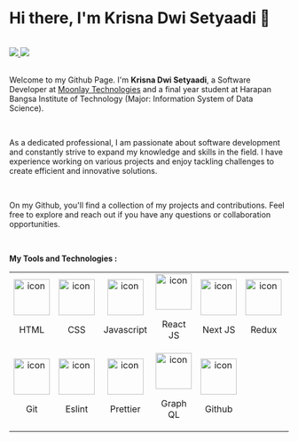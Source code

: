 <h1>Hi there, I'm Krisna Dwi Setyaadi 👋</h1>
<br/>
<div align="justify">
    <a href="https://www.instagram.com/krisnasetyadii/">
        <img src="https://img.shields.io/badge/Instagram-%23E4405F.svg?style=for-the-badge&logo=Instagram&logoColor=white">
    </a>
    <a href="https://www.linkedin.com/in/krisnadwisetyaadi/">
        <img src="https://img.shields.io/badge/Linkedin-%231DA1F2.svg?style=for-the-badge&logo=Linkedin&logoColor=white" />
    </a>
</div>
<br/>
<p>Welcome to my Github Page. I'm <b>Krisna Dwi Setyaadi</b>, a Software Developer at <a href="https://moonlay.com">Moonlay Technologies</a> and a final year student at Harapan Bangsa Institute of Technology (Major: Information System of Data Science).</p>

<br/>
<p>As a dedicated professional, I am passionate about software development and constantly strive to expand my knowledge and skills in the field. I have experience working on various projects and enjoy tackling challenges to create efficient and innovative solutions.</p>
<br/>
<p>On my Github, you'll find a collection of my projects and contributions. Feel free to explore and reach out if you have any questions or collaboration opportunities.</p>
<br/>

**My Tools and Technologies :**

<table>
    <tr>
        <td align="center" width="96">
            <img src="https://skillicons.dev/icons?i=html&theme=light" alt="icon" width="65" height="65" />
            <p>HTML</p>
        </td>
        <td align="center" width="96">
            <img src="https://skillicons.dev/icons?i=css&theme=light" alt="icon" width="65" height="65" />
            <p>CSS</p>
        </td>
        <td align="center" width="96">
            <img src="https://techstack-generator.vercel.app/js-icon.svg" alt="icon" width="65" height="65" />
            <p>Javascript</p>
        </td>
        <td align="center" width="96">
            <img src="https://techstack-generator.vercel.app/react-icon.svg" alt="icon" width="65" height="65" />
            <p>React JS</p>
        </td>
        <td align="center" width="96">
            <img src="https://skillicons.dev/icons?i=nextjs&theme=light" alt="icon" width="65" height="65" />
            <p>Next JS</p>
        </td>
        <td align="center" width="96">
            <img src="https://techstack-generator.vercel.app/redux-icon.svg" alt="icon" width="65" height="65" />
            <p>Redux</p>
        </td>
        <td align="center" width="96">
            <img src="https://techstack-generator.vercel.app/restapi-icon.svg" alt="icon" width="65" height="65" />
            <p>REST API</p>
        </td>
        <td align="center" width="96">
            <img src="https://skillicons.dev/icons?i=nodejs&theme=light" alt="icon" width="65" height="65" />
            <p>Node JS</p>
        </td>
    </tr>
    <tr>
        <td align="center" width="96">
            <img src="https://skillicons.dev/icons?i=git&theme=light" alt="icon" width="65" height="65" />
            <p>Git</p>
        </td>
        <td align="center" width="96">
            <img src="https://techstack-generator.vercel.app/eslint-icon.svg" alt="icon" width="65" height="65" />
            <p>Eslint</p>
        </td>
        <td  align="center" width="96">
            <img src="https://techstack-generator.vercel.app/prettier-icon.svg" alt="icon" width="65" height="65" />
            <p>Prettier</p>
        </td>
        <td align="center" width="96">
            <img src="https://techstack-generator.vercel.app/graphql-icon.svg" alt="icon" width="65" height="65" />
            <p>Graph QL</p>
        </td>
        <td align="center" width="96">
        <img src="https://techstack-generator.vercel.app/github-icon.svg" alt="icon" width="65" height="65" />
            <p>Github</p>
        </td>
    </tr>
</table>

